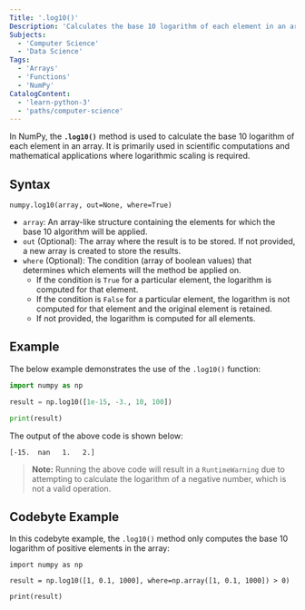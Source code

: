 ```yaml
---
Title: '.log10()'
Description: 'Calculates the base 10 logarithm of each element in an array.'
Subjects:
  - 'Computer Science'
  - 'Data Science'
Tags:
  - 'Arrays'
  - 'Functions'
  - 'NumPy'
CatalogContent:
  - 'learn-python-3'
  - 'paths/computer-science'
---
```


In NumPy, the **`.log10()`** method is used to calculate the base 10 logarithm of each element in an array. It is primarily used in scientific computations and mathematical applications where logarithmic scaling is required.

## Syntax

```pseudo
numpy.log10(array, out=None, where=True)
```

- `array`: An array-like structure containing the elements for which the base 10 algorithm will be applied.
- `out` (Optional): The array where the result is to be stored. If not provided, a new array is created to store the results.
- `where` (Optional): The condition (array of boolean values) that determines which elements will the method be applied on.
  - If the condition is `True` for a particular element, the logarithm is computed for that element.
  - If the condition is `False` for a particular element, the logarithm is not computed for that element and the original element is retained.
  - If not provided, the logarithm is computed for all elements.

## Example

The below example demonstrates the use of the `.log10()` function:

```py
import numpy as np

result = np.log10([1e-15, -3., 10, 100])

print(result)
```

The output of the above code is shown below:

```shell
[-15.  nan   1.   2.]
```

> **Note:** Running the above code will result in a `RuntimeWarning` due to attempting to calculate the logarithm of a negative number, which is not a valid operation.

## Codebyte Example

In this codebyte example, the `.log10()` method only computes the base 10 logarithm of positive elements in the array:

```codebyte/python
import numpy as np

result = np.log10([1, 0.1, 1000], where=np.array([1, 0.1, 1000]) > 0)

print(result)
```
